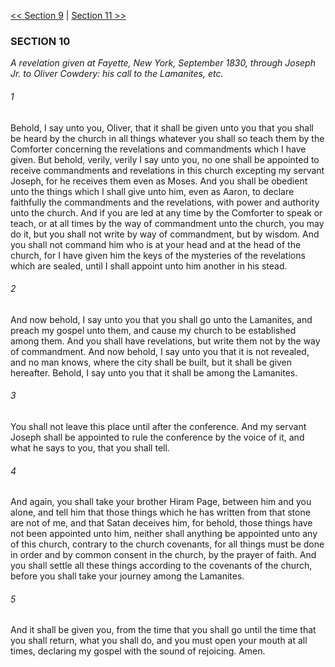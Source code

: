 [<< Section 9](Section%209)  |  [Section 11 >>](Section%2011)

### SECTION 10

*A revelation given at Fayette, New York, September 1830, through Joseph Jr. to Oliver Cowdery: his call to the Lamanites, etc.*

###### 1
Behold, I say unto you, Oliver, that it shall be given unto you that you shall be heard by the church in all things whatever you shall so teach them by the Comforter concerning the revelations and commandments which I have given. But behold, verily, verily I say unto you, no one shall be appointed to receive commandments and revelations in this church excepting my servant Joseph, for he receives them even as Moses. And you shall be obedient unto the things which I shall give unto him, even as Aaron, to declare faithfully the commandments and the revelations, with power and authority unto the church. And if you are led at any time by the Comforter to speak or teach, or at all times by the way of commandment unto the church, you may do it, but you shall not write by way of commandment, but by wisdom. And you shall not command him who is at your head and at the head of the church, for I have given him the keys of the mysteries of the revelations which are sealed, until I shall appoint unto him another in his stead.

###### 2
And now behold, I say unto you that you shall go unto the Lamanites, and preach my gospel unto them, and cause my church to be established among them. And you shall have revelations, but write them not by the way of commandment. And now behold, I say unto you that it is not revealed, and no man knows, where the city shall be built, but it shall be given hereafter. Behold, I say unto you that it shall be among the Lamanites.

###### 3
You shall not leave this place until after the conference. And my servant Joseph shall be appointed to rule the conference by the voice of it, and what he says to you, that you shall tell.

###### 4
And again, you shall take your brother Hiram Page, between him and you alone, and tell him that those things which he has written from that stone are not of me, and that Satan deceives him, for behold, those things have not been appointed unto him, neither shall anything be appointed unto any of this church, contrary to the church covenants, for all things must be done in order and by common consent in the church, by the prayer of faith. And you shall settle all these things according to the covenants of the church, before you shall take your journey among the Lamanites.

###### 5
And it shall be given you, from the time that you shall go until the time that you shall return, what you shall do, and you must open your mouth at all times, declaring my gospel with the sound of rejoicing. Amen.
